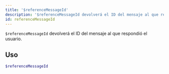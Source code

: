 ```yaml
---
title: '$referenceMessageId'
description: '$referenceMessageId devolverá el ID del mensaje al que respondió el usuario.'
id: referenceMessageId
---
```


`$referenceMessageId` devolverá el ID del mensaje al que respondió el usuario.

## Uso

```php
$referenceMessageId
```